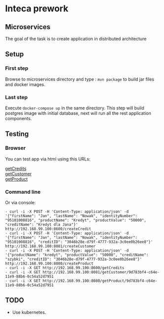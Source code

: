 # Inteca prework
## Microservices
The goal of the task is to create application in distributed architecture
## Setup
### First step
Browse to microservices directory and type : ```mvn package```
to build jar files and docker images.
### Last step
Execute ```docker-compose up``` in the same directory. 
This step will build postgres image with initial database, next will run all the rest application components. 
## Testing
### Browser
You can test app via html using this URLs:

[getCredits](http://192.168.99.100:8600/getCredits)    
[getCustomer](http://192.168.99.100:8081/getCustomer/9d783bf4-c64e-11e9-88b6-0c54a52d7951)  
[getProduct](http://192.168.99.100:8080/getProduct/9d783bf4-c64e-11e9-88b6-0c54a52d7951)  
###  Command line
Or via console:
```  
- curl -i -X POST -H 'Content-Type: application/json' -d '{"firstName": "Jan", "lastName": "Nowak", "identityNumber": "95101008816", "productName": "Kredyt", "productValue": "50000", "creditName": "Kredyt dla Jana"}' http://192.168.99.100:8600/createCredit
- curl -i -X POST -H 'Content-Type: application/json' -d '{"firstName": "Jan", "lastName": "Nowak", "identityNumber": "95101008816", "creditID": "3046b28e-d79f-4777-932a-3c0ee0b26ee8"}' http://192.168.99.100:8081/createCustomer
- curl -i -X POST -H 'Content-Type: application/json' -d '{"productName": "kredyt", "productValue": "50000", "creditName": "szybki", "creditID": "3046b28e-d79f-4777-932a-3c0ee0b26ee8"}' http://192.168.99.100:8080/createProduct
- curl -i -X GET http://192.168.99.100:8600/getCredits
- curl -i -X GET http://192.168.99.100:8081/getCustomer/9d783bf4-c64e-11e9-88b6-0c54a52d7951
- curl -i -X GET http://192.168.99.100:8080/getProduct/9d783bf4-c64e-11e9-88b6-0c54a52d7951
```
## TODO
+ Use kubernetes.

